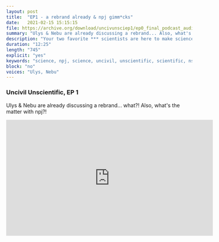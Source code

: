 ```yaml
---
layout: post
title:  "EP1 - a rebrand already & npj gimm*cks"
date:   2021-02-15 15:15:15
file: https://archive.org/download/uncivunsciep1/ep0_final_podcast_audio.mp3
summary: "Ulys & Nebu are already discussing a rebrand... Also, what's the matter with npj?! "
description: "Your two favorite *** scientists are here to make science cooler, but why are we discussing a rebrand already? Have you heard about npj... yep, what's up with that?! "
duration: "12:25"
length: "745"
explicit: "yes"
keywords: "science, npj, science, uncivil, unscientific, scientific, nsf, nature, nature partner journal, comedy"
block: "no"
voices: "Ulys, Nebu"
---
```

### Uncivil Unscientific, EP 1

Ulys & Nebu are already discussing a rebrand... what?! Also, what's the matter with npj?!

<div class="video-container">
  <p>
    
<iframe width="560" height="315" src="https://www.youtube.com/embed/e9zrx9WfVtw" frameborder="0" allow="accelerometer; autoplay; clipboard-write; encrypted-media; gyroscope; picture-in-picture" allowfullscreen></iframe>

  </p>
</div>

<div>
  <p>
<!-- <iframe src="https://embed.podcasts.apple.com/us/podcast/ep1-a-rebrand-already-npj-gimmicks/id1554680720?i=1000509969782&amp;itsct=podcast_box&amp;itscg=30200&amp;theme=dark" height="175px" frameborder="0" sandbox="allow-forms allow-popups allow-same-origin allow-scripts allow-top-navigation-by-user-activation" allow="autoplay *; encrypted-media *;" style="width: 100%; max-width: 660px; overflow: hidden; border-top-left-radius: 10px; border-top-right-radius: 10px; border-bottom-right-radius: 10px; border-bottom-left-radius: 10px; background-color: transparent; background-position: initial initial; background-repeat: initial initial;"></iframe> -->
  </p>
</div>


<div>
  <p>
<!-- <iframe src="https://open.spotify.com/embed-podcast/episode/0GBVOUAH1FSMP0kYvoAmT6" width="100%" height="232" frameborder="0" allowtransparency="true" allow="encrypted-media"></iframe> -->
  </p>
</div>




